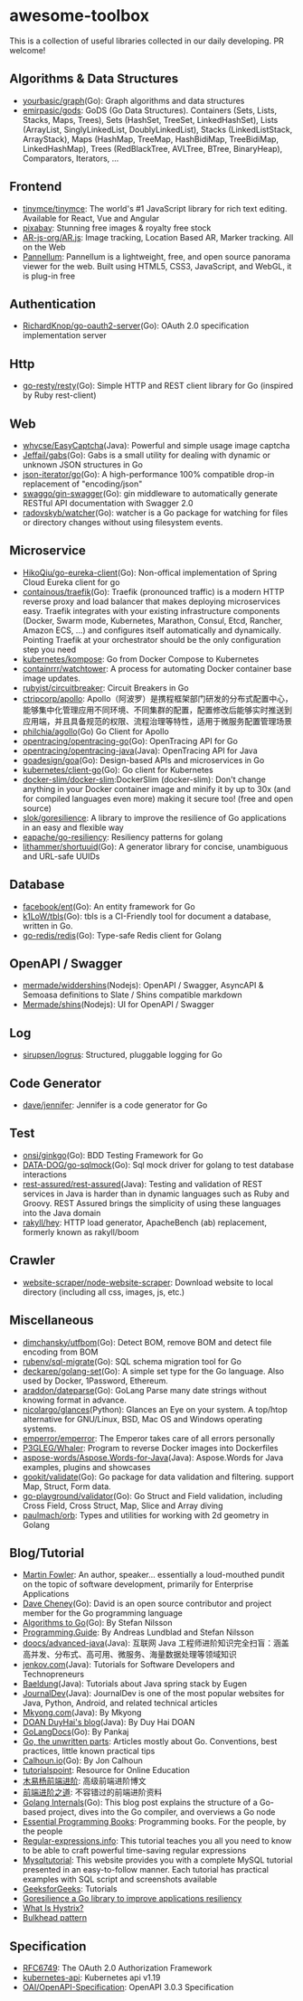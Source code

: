 # awesome-toolbox
This is a collection of useful libraries collected in our daily developing. PR welcome!

## Algorithms & Data Structures
* [yourbasic/graph](https://github.com/yourbasic/graph)(Go): Graph algorithms and data structures
* [emirpasic/gods](https://github.com/emirpasic/gods): GoDS (Go Data Structures). Containers (Sets, Lists, Stacks, Maps, Trees), Sets (HashSet, TreeSet, LinkedHashSet), Lists (ArrayList, SinglyLinkedList, DoublyLinkedList), Stacks (LinkedListStack, ArrayStack), Maps (HashMap, TreeMap, HashBidiMap, TreeBidiMap, LinkedHashMap), Trees (RedBlackTree, AVLTree, BTree, BinaryHeap), Comparators, Iterators, …

## Frontend
* [tinymce/tinymce](https://github.com/tinymce/tinymce): The world's #1 JavaScript library for rich text editing. Available for React, Vue and Angular
* [pixabay](https://pixabay.com/): Stunning free images & royalty free stock
* [AR-js-org/AR.js](https://github.com/AR-js-org/AR.js): Image tracking, Location Based AR, Marker tracking. All on the Web
* [Pannellum](https://pannellum.org/): Pannellum is a lightweight, free, and open source panorama viewer for the web. Built using HTML5, CSS3, JavaScript, and WebGL, it is plug-in free

## Authentication
* [RichardKnop/go-oauth2-server](https://github.com/RichardKnop/go-oauth2-server)(Go): OAuth 2.0 specification implementation server

## Http
* [go-resty/resty](https://github.com/go-resty/resty)(Go): Simple HTTP and REST client library for Go (inspired by Ruby rest-client)

## Web
* [whvcse/EasyCaptcha](https://github.com/whvcse/EasyCaptcha)(Java): Powerful and simple usage image captcha
* [Jeffail/gabs](https://github.com/Jeffail/gabs)(Go): Gabs is a small utility for dealing with dynamic or unknown JSON structures in Go
* [json-iterator/go](https://github.com/json-iterator/go)(Go): A high-performance 100% compatible drop-in replacement of "encoding/json"
* [swaggo/gin-swagger](https://github.com/swaggo/gin-swagger)(Go): gin middleware to automatically generate RESTful API documentation with Swagger 2.0
* [radovskyb/watcher](https://github.com/radovskyb/watcher)(Go): watcher is a Go package for watching for files or directory changes without using filesystem events.

## Microservice
* [HikoQiu/go-eureka-client](https://github.com/HikoQiu/go-eureka-client)(Go): Non-offical implementation of Spring Cloud Eureka client for go
* [containous/traefik](https://github.com/containous/traefik)(Go): Traefik (pronounced traffic) is a modern HTTP reverse proxy and load balancer that makes deploying microservices easy. Traefik integrates with your existing infrastructure components (Docker, Swarm mode, Kubernetes, Marathon, Consul, Etcd, Rancher, Amazon ECS, ...) and configures itself automatically and dynamically. Pointing Traefik at your orchestrator should be the only configuration step you need
* [kubernetes/kompose](https://github.com/kubernetes/kompose): Go from Docker Compose to Kubernetes
* [containrrr/watchtower](https://github.com/containrrr/watchtower): A process for automating Docker container base image updates.
* [rubyist/circuitbreaker](https://github.com/rubyist/circuitbreaker): Circuit Breakers in Go
* [ctripcorp/apollo](https://github.com/ctripcorp/apollo): Apollo（阿波罗）是携程框架部门研发的分布式配置中心，能够集中化管理应用不同环境、不同集群的配置，配置修改后能够实时推送到应用端，并且具备规范的权限、流程治理等特性，适用于微服务配置管理场景
* [philchia/agollo](https://github.com/philchia/agollo)(Go) Go Client for Apollo
* [opentracing/opentracing-go](https://github.com/opentracing/opentracing-go)(Go): OpenTracing API for Go
* [opentracing/opentracing-java](https://github.com/opentracing/opentracing-java)(Java): OpenTracing API for Java
* [goadesign/goa](https://github.com/goadesign/goa)(Go): Design-based APIs and microservices in Go
* [kubernetes/client-go](https://github.com/kubernetes/client-go)(Go): Go client for Kubernetes
* [docker-slim/docker-slim](https://github.com/docker-slim/docker-slim):DockerSlim (docker-slim): Don't change anything in your Docker container image and minify it by up to 30x (and for compiled languages even more) making it secure too! (free and open source)
* [slok/goresilience](https://github.com/slok/goresilience): A library to improve the resilience of Go applications in an easy and flexible way
* [eapache/go-resiliency](https://github.com/eapache/go-resiliency): Resiliency patterns for golang
* [lithammer/shortuuid](https://github.com/lithammer/shortuuid)(Go): A generator library for concise, unambiguous and URL-safe UUIDs

## Database
* [facebook/ent](https://github.com/facebook/ent)(Go): An entity framework for Go
* [k1LoW/tbls](https://github.com/k1LoW/tbls)(Go): tbls is a CI-Friendly tool for document a database, written in Go.
* [go-redis/redis](https://github.com/go-redis/redis)(Go): Type-safe Redis client for Golang

## OpenAPI / Swagger
* [mermade/widdershins](https://github.com/mermade/widdershins)(Nodejs): OpenAPI / Swagger, AsyncAPI & Semoasa definitions to Slate / Shins compatible markdown
* [Mermade/shins](https://github.com/mermade/shins)(Nodejs): UI for OpenAPI / Swagger

## Log
* [sirupsen/logrus](https://github.com/sirupsen/logrus): Structured, pluggable logging for Go

## Code Generator
* [dave/jennifer](https://github.com/dave/jennifer): Jennifer is a code generator for Go

## Test
* [onsi/ginkgo](https://github.com/onsi/ginkgo)(Go): BDD Testing Framework for Go
* [DATA-DOG/go-sqlmock](https://github.com/DATA-DOG/go-sqlmock)(Go): Sql mock driver for golang to test database interactions
* [rest-assured/rest-assured](https://github.com/rest-assured/rest-assured)(Java): Testing and validation of REST services in Java is harder than in dynamic languages such as Ruby and Groovy. REST Assured brings the simplicity of using these languages into the Java domain
* [rakyll/hey](https://github.com/rakyll/hey): HTTP load generator, ApacheBench (ab) replacement, formerly known as rakyll/boom

## Crawler
* [website-scraper/node-website-scraper](https://github.com/website-scraper/node-website-scraper): Download website to local directory (including all css, images, js, etc.)

## Miscellaneous
* [dimchansky/utfbom](https://github.com/dimchansky/utfbom)(Go): Detect BOM, remove BOM and detect file encoding from BOM
* [rubenv/sql-migrate](https://github.com/rubenv/sql-migrate)(Go): SQL schema migration tool for Go
* [deckarep/golang-set](https://github.com/deckarep/golang-set)(Go): A simple set type for the Go language. Also used by Docker, 1Password, Ethereum.
* [araddon/dateparse](https://github.com/araddon/dateparse)(Go): GoLang Parse many date strings without knowing format in advance.
* [nicolargo/glances](https://github.com/nicolargo/glances)(Python): Glances an Eye on your system. A top/htop alternative for GNU/Linux, BSD, Mac OS and Windows operating systems.
* [emperror/emperror](https://github.com/emperror/emperror): The Emperor takes care of all errors personally
* [P3GLEG/Whaler](https://github.com/P3GLEG/Whaler): Program to reverse Docker images into Dockerfiles
* [aspose-words/Aspose.Words-for-Java](https://github.com/aspose-words/Aspose.Words-for-Java)(Java): Aspose.Words for Java examples, plugins and showcases
* [gookit/validate](https://github.com/gookit/validate)(Go): Go package for data validation and filtering. support Map, Struct, Form data.
* [go-playground/validator](https://github.com/go-playground/validator)(Go): Go Struct and Field validation, including Cross Field, Cross Struct, Map, Slice and Array diving
* [paulmach/orb](https://github.com/paulmach/orb): Types and utilities for working with 2d geometry in Golang

## Blog/Tutorial
* [Martin Fowler](https://martinfowler.com/): An author, speaker… essentially a loud-mouthed pundit on the topic of software development, primarily for Enterprise Applications
* [Dave Cheney](https://dave.cheney.net/)(Go): David is an open source contributor and project member for the Go programming language
* [Algorithms to Go](https://yourbasic.org/)(Go): By Stefan Nilsson
* [Programming.Guide](https://programming.guide/): By Andreas Lundblad and Stefan Nilsson
* [doocs/advanced-java](https://github.com/doocs/advanced-java)(Java): 互联网 Java 工程师进阶知识完全扫盲：涵盖高并发、分布式、高可用、微服务、海量数据处理等领域知识
* [jenkov.com](http://tutorials.jenkov.com/)(Java): Tutorials for Software Developers and Technopreneurs
* [Baeldung](https://www.baeldung.com/)(Java): Tutorials about Java spring stack by Eugen
* [JournalDev](https://www.journaldev.com/)(Java): JournalDev is one of the most popular websites for Java, Python, Android, and related technical articles
* [Mkyong.com](https://mkyong.com/)(Java): By Mkyong
* [DOAN DuyHai's blog](http://www.doanduyhai.com/blog/)(Java): By Duy Hai DOAN 
* [GoLangDocs](https://golangdocs.com/)(Go): By Pankaj
* [Go, the unwritten parts](https://rakyll.org/): Articles mostly about Go. Conventions, best practices, little known practical tips
* [Calhoun.io](https://www.calhoun.io/)(Go): By Jon Calhoun
* [tutorialspoint](https://www.tutorialspoint.com/tutorialslibrary.htm): Resource for Online Education
* [木易杨前端进阶](https://muyiy.cn/blog/): 高级前端进阶博文
* [前端进阶之道](https://yuchengkai.cn/): 不容错过的前端进阶资料
* [Golang Internals](https://www.altoros.com/blog/golang-internals-part-1-main-concepts-and-project-structure/)(Go): This blog post explains the structure of a Go-based project, dives into the Go compiler, and overviews a Go node
* [Essential Programming Books](https://www.programming-books.io/): Programming books. For the people, by the people
* [Regular-expressions.info](https://www.regular-expressions.info/tutorial.html): This tutorial teaches you all you need to know to be able to craft powerful time-saving regular expressions
* [Mysqltutorial](https://www.mysqltutorial.org/): This website provides you with a complete MySQL tutorial presented in an easy-to-follow manner. Each tutorial has practical examples with SQL script and screenshots available
* [GeeksforGeeks](https://www.geeksforgeeks.org/): Tutorials
* [Goresilience a Go library to improve applications resiliency](https://slok.medium.com/goresilience-a-go-library-to-improve-applications-resiliency-14d229aee385)
* [What Is Hystrix?](https://github.com/Netflix/Hystrix/wiki)
* [Bulkhead pattern](https://docs.microsoft.com/en-us/azure/architecture/patterns/bulkhead)

## Specification
* [RFC6749](https://tools.ietf.org/html/rfc6749): The OAuth 2.0 Authorization Framework
* [kubernetes-api](https://kubernetes.io/docs/reference/generated/kubernetes-api/v1.19/): Kubernetes api v1.19
* [OAI/OpenAPI-Specification](https://github.com/OAI/OpenAPI-Specification/blob/master/versions/3.0.3.md): OpenAPI 3.0.3 Specification
